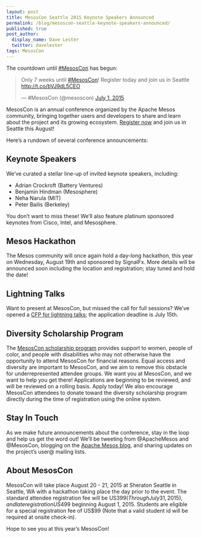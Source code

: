 ```yaml
---
layout: post
title: MesosCon Seattle 2015 Keynote Speakers Announced
permalink: /blog/mesoscon-seattle-keynote-speakers-announced/
published: true
post_author:
  display_name: Dave Lester
  twitter: davelester
tags: MesosCon
---
```


The countdown until [#MesosCon](http://events.linuxfoundation.org/events/mesoscon) has begun:

<blockquote class="twitter-tweet" lang="en"><p lang="en" dir="ltr">Only 7 weeks until <a href="https://twitter.com/hashtag/MesosCon?src=hash">#MesosCon</a>! Register today and join us in Seattle <a href="http://t.co/bVJ9dL5CEO">http://t.co/bVJ9dL5CEO</a></p>&mdash; #MesosCon (@mesoscon) <a href="https://twitter.com/mesoscon/status/616320613922275332">July 1, 2015</a></blockquote>

MesosCon is an annual conference organized by the Apache Mesos community, bringing together users and developers to share and learn about the project and its growing ecosystem. [Register now](http://events.linuxfoundation.org/events/mesoscon/attend/register) and join us in Seattle this August!

Here’s a rundown of several conference announcements:

## Keynote Speakers
We’ve curated a stellar line-up of invited keynote speakers, including:

 * Adrian Crockroft (Battery Ventures)
 * Benjamin Hindman (Mesosphere)
 * Neha Narula (MIT)
 * Peter Bailis (Berkeley)

You don’t want to miss these! We’ll also feature platinum sponsored keynotes from Cisco, Intel, and Mesosphere.

## Mesos Hackathon
The Mesos community will once again hold a day-long hackathon, this year on Wednesday, August 19th and sponsored by SignalFx. More details will be announced soon including the location and registration; stay tuned and hold the date!

## Lightning Talks
Want to present at MesosCon, but missed the call for full sessions? We’ve opened a [CFP for lightning talks](http://events.linuxfoundation.org/events/mesoscon/program/lighting-talks); the application deadline is July 15th.

## Diversity Scholarship Program
The [MesosCon scholarship program](http://events.linuxfoundation.org/events/mesoscon/attend/scholarship) provides support to women, people of color, and people with disabilities who may not otherwise have the opportunity to attend MesosCon for financial reasons. Equal access and diversity are important to MesosCon, and we aim to remove this obstacle for underrepresented attendee groups. We want you at MesosCon, and we want to help you get there!
Applications are beginning to be reviewed, and will be reviewed on a rolling basis. Apply today! We also encourage MesosCon attendees to donate toward the diversity scholarship program directly during the time of registration using the online system.
## Stay In Touch
As we make future announcements about the conference, stay in the loop and help us get the word out! We’ll be tweeting from @ApacheMesos and @MesosCon, blogging on the [Apache Mesos blog](http://mesos.apache.org/blog/), and sharing updates on the project’s user@ mailing lists.

## About MesosCon
MesosCon will take place August 20 - 21, 2015 at Sheraton Seattle in Seattle, WA with a hackathon taking place the day prior to the event. The standard attendee registration fee will be US$399 (Through July 31, 2015), and late registration US$499 beginning August 1, 2015. Students are eligible for a special registration fee of US$99 (Note that a valid student id will be required at onsite check-in).

Hope to see you at this year’s MesosCon!